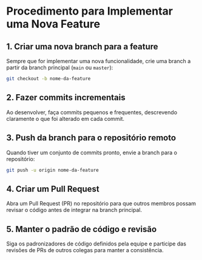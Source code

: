 # Procedimento para Implementar uma Nova Feature

## 1. Criar uma nova branch para a feature

Sempre que for implementar uma nova funcionalidade, crie uma branch a partir da branch principal (`main` ou `master`):

```bash
git checkout -b nome-da-feature
```

## 2. Fazer commits incrementais

Ao desenvolver, faça commits pequenos e frequentes, descrevendo claramente o que foi alterado em cada commit.

## 3. Push da branch para o repositório remoto

Quando tiver um conjunto de commits pronto, envie a branch para o repositório:

```bash
git push -u origin nome-da-feature
```

## 4. Criar um Pull Request

Abra um Pull Request (PR) no repositório para que outros membros possam revisar o código antes de integrar na branch principal.

## 5. Manter o padrão de código e revisão

Siga os padronizadores de código definidos pela equipe e participe das revisões de PRs de outros colegas para manter a consistência.
